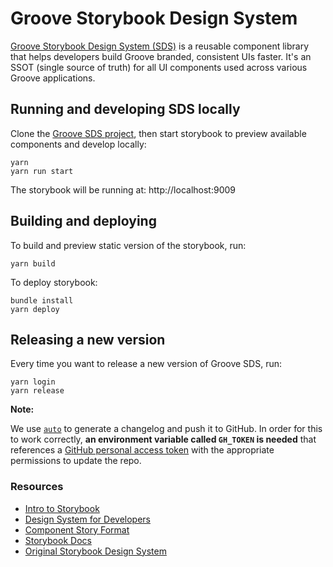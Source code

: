 # Groove Storybook Design System

[Groove Storybook Design System (SDS)](http://groove-sds.s3-website-us-east-1.amazonaws.com) is a reusable component library that helps developers build Groove branded, consistent UIs faster. It's an SSOT (single source of truth) for all UI components used across various Groove applications.

## Running and developing SDS locally

Clone the [Groove SDS project](https://github.com/groovehq/design-system), then start storybook to preview available components and develop locally:

    yarn
    yarn run start

The storybook will be running at: http://localhost:9009

## Building and deploying

To build and preview static version of the storybook, run:

    yarn build

To deploy storybook:

    bundle install
    yarn deploy

## Releasing a new version

Every time you want to release a new version of Groove SDS, run:

    yarn login
    yarn release

**Note:**

We use [`auto`](https://github.com/intuit/auto) to generate a changelog and push it to GitHub. In order for this to work correctly, **an environment variable called `GH_TOKEN` is needed** that references a [GitHub personal access token](https://help.github.com/en/articles/creating-a-personal-access-token-for-the-command-line) with the appropriate permissions to update the repo.

### **Resources**

- [Intro to Storybook](https://www.learnstorybook.com/intro-to-storybook)
- [Design System for Developers](https://www.learnstorybook.com/design-systems-for-developers)
- [Component Story Format](https://medium.com/storybookjs/component-story-format-66f4c32366df)
- [Storybook Docs](https://storybook.js.org/docs)
- [Original Storybook Design System](https://github.com/storybookjs/design-system)
